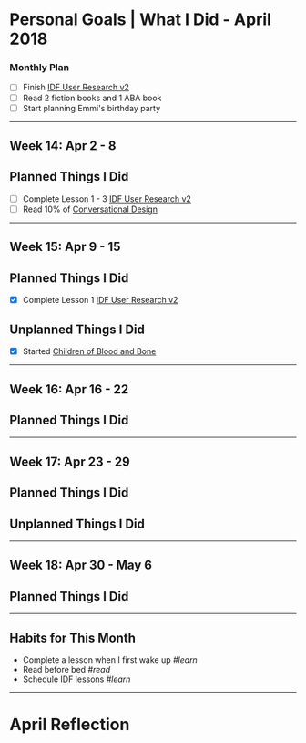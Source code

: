 Personal Goals | What I Did - April 2018
==============

### Monthly Plan
- [ ] Finish [IDF User Research v2](https://github.com/candicodeit/personal-goals/projects/3) 
- [ ] Read 2 fiction books and 1 ABA book
- [ ] Start planning Emmi's birthday party

---

## Week 14: Apr 2 - 8

## Planned Things I Did
- [ ] Complete Lesson 1 - 3 [IDF User Research v2](https://github.com/candicodeit/personal-goals/projects/3)
- [ ] Read 10% of [Conversational Design](https://abookapart.com/products/conversational-design)

---

## Week 15: Apr 9 - 15

## Planned Things I Did
- [x] Complete Lesson 1 [IDF User Research v2](https://github.com/candicodeit/personal-goals/projects/3)

## Unplanned Things I Did
- [x] Started [Children of Blood and Bone](https://www.goodreads.com/book/show/34728667-children-of-blood-and-bone)

---

## Week 16: Apr 16 - 22

## Planned Things I Did

---

## Week 17: Apr 23 - 29

## Planned Things I Did

## Unplanned Things I Did

---

## Week 18: Apr 30 - May 6

## Planned Things I Did

---

## Habits for This Month
- Complete a lesson when I first wake up *#learn*
- Read before bed *#read*
- Schedule IDF lessons *#learn*

---


# April Reflection
